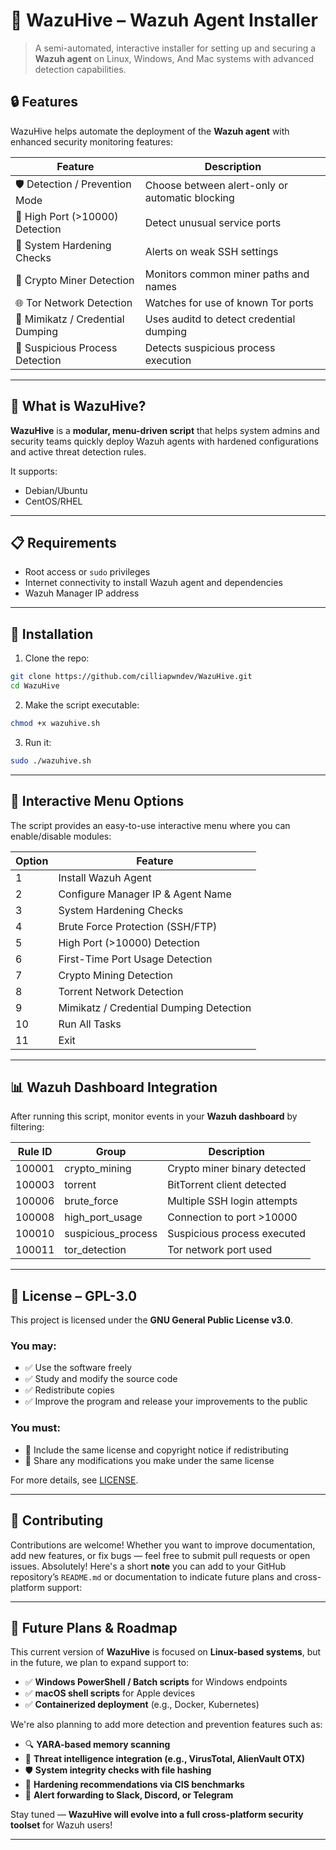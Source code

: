 # 🐝 WazuHive – Wazuh Agent Installer 

> A semi-automated, interactive installer for setting up and securing a **Wazuh agent** on Linux, Windows, And Mac systems with advanced detection capabilities.

## 🔒 Features

WazuHive helps automate the deployment of the **Wazuh agent** with enhanced security monitoring features:

| Feature | Description |
|--------|-------------|
| 🛡️ Detection / Prevention Mode | Choose between alert-only or automatic blocking |
| 🚪 High Port (>10000) Detection | Detect unusual service ports |
| 🧱 System Hardening Checks | Alerts on weak SSH settings |
| 🦠 Crypto Miner Detection | Monitors common miner paths and names |
| 🌐 Tor Network Detection | Watches for use of known Tor ports |
| 🐛 Mimikatz / Credential Dumping | Uses auditd to detect credential dumping |
| 🧟 Suspicious Process Detection | Detects suspicious process execution |

---

## 🐝 What is WazuHive?

**WazuHive** is a **modular, menu-driven script** that helps system admins and security teams quickly deploy Wazuh agents with hardened configurations and active threat detection rules.

It supports:
- Debian/Ubuntu
- CentOS/RHEL

---

## 📋 Requirements

- Root access or `sudo` privileges
- Internet connectivity to install Wazuh agent and dependencies
- Wazuh Manager IP address

---

## 🚀 Installation

1. Clone the repo:
```bash
git clone https://github.com/cilliapwndev/WazuHive.git
cd WazuHive
```

2. Make the script executable:
```bash
chmod +x wazuhive.sh
```

3. Run it:
```bash
sudo ./wazuhive.sh
```

---

## 🧩 Interactive Menu Options

The script provides an easy-to-use interactive menu where you can enable/disable modules:

| Option | Feature |
|--------|---------|
| 1 | Install Wazuh Agent |
| 2 | Configure Manager IP & Agent Name |
| 3 | System Hardening Checks |
| 4 | Brute Force Protection (SSH/FTP) |
| 5 | High Port (>10000) Detection |
| 6 | First-Time Port Usage Detection |
| 7 | Crypto Mining Detection |
| 8 | Torrent Network Detection |
| 9 | Mimikatz / Credential Dumping Detection |
| 10 | Run All Tasks |
| 11 | Exit |

---

## 📊 Wazuh Dashboard Integration

After running this script, monitor events in your **Wazuh dashboard** by filtering:

| Rule ID | Group             | Description                             |
|--------|-------------------|------------------------------------------|
| 100001 | crypto_mining     | Crypto miner binary detected             |
| 100003 | torrent           | BitTorrent client detected               |
| 100006 | brute_force       | Multiple SSH login attempts              |
| 100008 | high_port_usage   | Connection to port >10000                |
| 100010 | suspicious_process| Suspicious process executed              |
| 100011 | tor_detection     | Tor network port used                    |

---

## 📜 License – GPL-3.0

This project is licensed under the **GNU General Public License v3.0**.

### You may:
- ✅ Use the software freely
- ✅ Study and modify the source code
- ✅ Redistribute copies
- ✅ Improve the program and release your improvements to the public

### You must:
- 📄 Include the same license and copyright notice if redistributing
- 📁 Share any modifications you make under the same license

For more details, see [LICENSE](LICENSE).

---

## 💙 Contributing

Contributions are welcome! Whether you want to improve documentation, add new features, or fix bugs — feel free to submit pull requests or open issues.
Absolutely! Here's a short **note** you can add to your GitHub repository’s `README.md` or documentation to indicate future plans and cross-platform support:

---

## 🔄 Future Plans & Roadmap

This current version of **WazuHive** is focused on **Linux-based systems**, but in the future, we plan to expand support to:

- ✅ **Windows PowerShell / Batch scripts** for Windows endpoints  
- ✅ **macOS shell scripts** for Apple devices  
- ✅ **Containerized deployment** (e.g., Docker, Kubernetes)  

We're also planning to add more detection and prevention features such as:

- 🔍 **YARA-based memory scanning**
- 🧠 **Threat intelligence integration (e.g., VirusTotal, AlienVault OTX)**
- 🛡️ **System integrity checks with file hashing**
- 🧱 **Hardening recommendations via CIS benchmarks**
- 📢 **Alert forwarding to Slack, Discord, or Telegram**

Stay tuned — **WazuHive will evolve into a full cross-platform security toolset** for Wazuh users!

---
